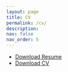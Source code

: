 ```yaml
---
layout: page
title: CV
permalink: /cv/
description:
nav: false
nav_order: 5
---
```



- [Download Resume ](/assets/pdf/sdaza_resume.pdf)
- [Download CV](/assets/pdf/cv_sdaza.pdf)


<br>

<!-- {% include embedpdf.html source="https://drive.google.com/file/d/1adiSFK4NkFyDmMPDF3REhVIkQP5Wt_Gy/preview" width=100 height=800 %} -->

<object data="{{ site.url }}{{ site.baseurl }}/assets/pdf/sdaza_resume.pdf" width="100%" 
height="600" type="application/pdf"></object>



<!-- <object data="assets/pdf/sdaza_resume.pdf" width="100" height="800" type='application/pdf'></object> -->